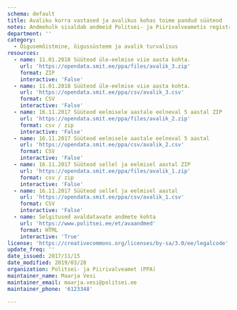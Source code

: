 ```yaml
---
schema: default
title: Avaliku korra vastased ja avalikus kohas toime pandud süüteod
notes: Andmehulk sisaldab andmeid Politsei- ja Piirivalveametis registreeritud avaliku korra vastaste süütegude ja avalikus kohas toime pandud varavastaste süütegude kohta. Avaldatavate andmete täpsemale kirjeldusele on viidatud täiendavate linkide all.
department: ''
category:
  - Õigusemõistmine, õigussüsteem ja avalik turvalisus
resources:
  - name: 11.01.2018 Süüteod üle-eelmise viie aasta kohta.
    url: 'https://opendata.smit.ee/ppa/files/avalik_3.zip'
    format: ZIP
    interactive: 'False'
  - name: 11.01.2018 Süüteod üle-eelmise viie aasta kohta.
    url: 'https://opendata.smit.ee/ppa/csv/avalik_3.csv'
    format: CSV
    interactive: 'False'
  - name: 16.11.2017 Süüteod eelmisele aastale eelneval 5 aastal ZIP
    url: 'https://opendata.smit.ee/ppa/files/avalik_2.zip'
    format: csv / zip
    interactive: 'False'
  - name: 16.11.2017 Süüteod eelmisele aastale eelneval 5 aastal
    url: 'https://opendata.smit.ee/ppa/csv/avalik_2.csv'
    format: CSV
    interactive: 'False'
  - name: 16.11.2017 Süüteod sellel ja eelmisel aastal ZIP
    url: 'https://opendata.smit.ee/ppa/files/avalik_1.zip'
    format: csv / zip
    interactive: 'False'
  - name: 16.11.2017 Süüteod sellel ja eelmisel aastal
    url: 'https://opendata.smit.ee/ppa/csv/avalik_1.csv'
    format: CSV
    interactive: 'False'
  - name: Selgitused avaldatavate andmete kohta
    url: 'https://www.politsei.ee/et/avaandmed'
    format: HTML
    interactive: 'True'
license: 'https://creativecommons.org/licenses/by-sa/3.0/ee/legalcode'
update_freq: ''
date_issued: 2017/11/15
date_modified: 2019/03/28
organization: Politsei- ja Piirivalveamet (PPA)
maintainer_name: Maarja Vesi
maintainer_email: maarja.vesi@politsei.ee
maintainer_phone: '6123348'

---
```

